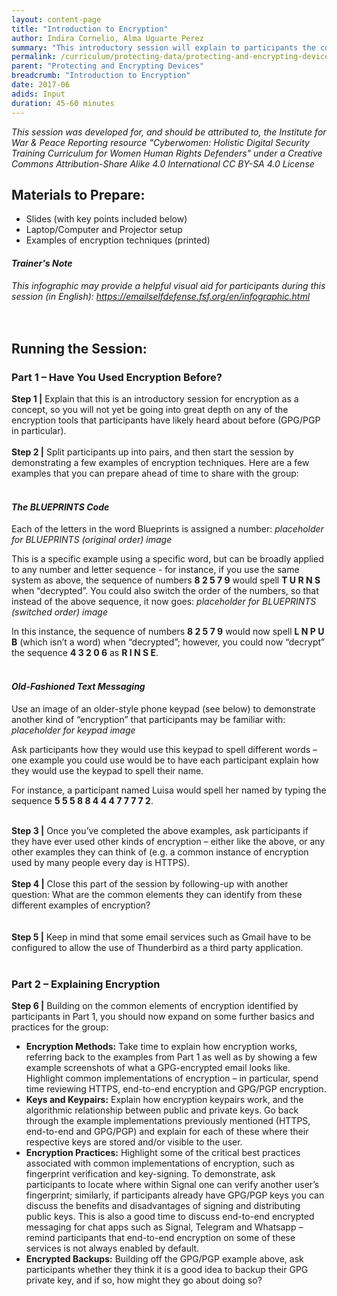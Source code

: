 ```yaml
---
layout: content-page
title: "Introduction to Encryption"
author: Indira Cornelio, Alma Uguarte Perez
summary: "This introductory session will explain to participants the concept of encryption, as well as a brief overview of the different types of encryption available to users."
permalink: /curriculum/protecting-data/protecting-and-encrypting-devices/input/introduction-to-encryption/
parent: "Protecting and Encrypting Devices"
breadcrumb: "Introduction to Encryption"
date: 2017-06
adids: Input
duration: 45-60 minutes
---
```

*This session was developed for, and should be attributed to, the Institute for War & Peace Reporting resource "Cyberwomen: Holistic Digital Security Training Curriculum for Women Human Rights Defenders" under a Creative Commons Attribution-Share Alike 4.0 International CC BY-SA 4.0 License*

## Materials to Prepare: 
- Slides (with key points included below)
- Laptop/Computer and Projector setup
- Examples of encryption techniques (printed)

#### *Trainer's Note*
*This infographic may provide a helpful visual aid for participants during this session (in English): <a href="https://emailselfdefense.fsf.org/en/infographic.html">https://emailselfdefense.fsf.org/en/infographic.html</a>*
<br><br>
 
## Running the Session:

### Part 1 – Have You Used Encryption Before?
**Step 1 |** Explain that this is an introductory session for encryption as a concept, so you will not yet be going into great depth on any of the encryption tools that participants have likely heard about before (GPG/PGP in particular). 
<br><br>
**Step 2 |** Split participants up into pairs, and then start the session by demonstrating a few examples of encryption techniques. Here are a few examples that you can prepare ahead of time to share with the group:
<br><br>

#### *The BLUEPRINTS Code*
Each of the letters in the word Blueprints is assigned a number: *placeholder for BLUEPRINTS (original order) image*

This is a specific example using a specific word, but can be broadly applied to any number and letter sequence - for instance, if you use the same system as above, the sequence of numbers **8 2 5 7 9** would spell **T U R N S** when “decrypted”. You could also switch the order of the numbers, so that instead of the above sequence, it now goes: *placeholder for BLUEPRINTS (switched order) image*

In this instance, the sequence of numbers **8 2 5 7 9** would now spell **L N P U B** (which isn’t a word) when “decrypted”; however, you could now “decrypt” the sequence **4 3 2 0 6** as **R I N S E**.
<br><br>

#### *Old-Fashioned Text Messaging*
Use an image of an older-style phone keypad (see below) to demonstrate another kind of “encryption” that participants may be familiar with: *placeholder for keypad image*

Ask participants how they would use this keypad to spell different words – one example you could use would be to have each participant explain how they would use the keypad to spell their name. 

For instance, a participant named Luisa would spell her named by typing the sequence **5 5 5 8 8 4 4 4 7 7 7 7 2**.
<br><br>

**Step 3 |** Once you’ve completed the above examples, ask participants if they have ever used other kinds of encryption – either like the above, or any other examples they can think of (e.g. a common instance of encryption used by many people every day is HTTPS).
<br><br>
**Step 4 |** Close this part of the session by following-up with another question: What are the common elements they can identify from these different examples of encryption?
<br><br> 	 	
**Step 5 |** Keep in mind that some email services such as Gmail have to be configured to allow the use of Thunderbird as a third party application.
<br><br>

### Part 2 – Explaining Encryption
**Step 6 |** Building on the common elements of encryption identified by participants in Part 1, you should now expand on some further basics and practices for the group:
- **Encryption Methods:** Take time to explain how encryption works, referring back to the examples from Part 1 as well as by showing a few example screenshots of what a GPG-encrypted email looks like. Highlight common implementations of encryption – in particular, spend time reviewing HTTPS, end-to-end encryption and GPG/PGP encryption. 	
- **Keys and Keypairs:** Explain how encryption keypairs work, and the algorithmic relationship between public and private keys. Go back through the example implementations previously mentioned (HTTPS, end-to-end and GPG/PGP) and explain for each of these where their respective keys are stored and/or visible to the user.
- **Encryption Practices:** Highlight some of the critical best practices associated with common implementations of encryption, such as fingerprint verification and key-signing. To demonstrate, ask participants to locate where within Signal one can verify another user’s fingerprint; similarly, if participants already have GPG/PGP keys you can discuss the benefits and disadvantages of signing and distributing public keys. This is also a good time to discuss end-to-end encrypted messaging for chat apps such as Signal, Telegram and Whatsapp – remind participants that end-to-end encryption on some of these services is not always enabled by default.
- **Encrypted Backups:** Building off the GPG/PGP example above, ask participants whether they think it is a good idea to backup their GPG private key, and if so, how might they go about doing so?
